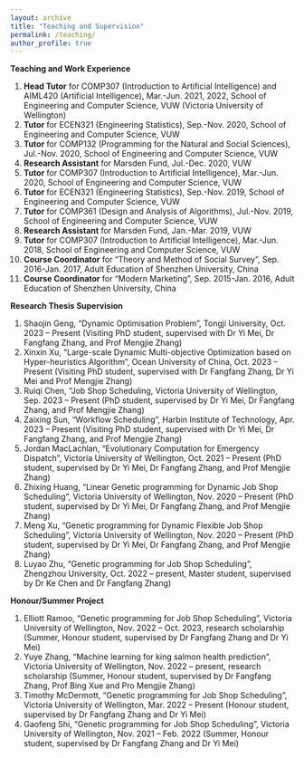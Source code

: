```yaml
---
layout: archive
title: "Teaching and Supervision"
permalink: /teaching/
author_profile: true
---
```


**Teaching and Work Experience**
<ol>
<li> <b>Head Tutor</b> for COMP307 (Introduction to Artificial Intelligence) and AIML420 (Artificial Intelligence), Mar.-Jun. 2021, 2022, School of Engineering and Computer Science, VUW (Victoria University of Wellington) </li>
<li> <b>Tutor</b> for ECEN321 (Engineering Statistics), Sep.-Nov. 2020, School of Engineering and Computer Science, VUW </li>
<li> <b>Tutor</b> for COMP132 (Programming for the Natural and Social Sciences), Jul.-Nov. 2020, School of Engineering and Computer Science, VUW </li>
<li> <b>Research Assistant</b> for Marsden Fund, Jul.-Dec. 2020, VUW </li>
<li> <b>Tutor</b> for COMP307 (Introduction to Artificial Intelligence), Mar.-Jun. 2020, School of Engineering and Computer Science, VUW </li>
<li> <b>Tutor</b> for ECEN321 (Engineering Statistics), Sep.-Nov. 2019, School of Engineering and Computer Science, VUW </li>
<li> <b>Tutor</b> for COMP361 (Design and Analysis of Algorithms), Jul.-Nov. 2019, School of Engineering and Computer Science, VUW </li>
<li> <b>Research Assistant</b> for Marsden Fund, Jan.-Mar. 2019, VUW </li>
<li> <b>Tutor</b> for COMP307 (Introduction to Artificial Intelligence), Mar.-Jun. 2018, School of Engineering and Computer Science, VUW </li>
<li> <b>Course Coordinator</b> for “Theory and Method of Social Survey”, Sep. 2016-Jan. 2017, Adult Education of Shenzhen University, China </li>
<li> <b>Course Coordinator</b> for “Modern Marketing”, Sep. 2015-Jan. 2016, Adult Education of Shenzhen University, China </li>
</ol>

**Research Thesis Supervision**
<ol>
<li> Shaojin Geng, “Dynamic Optimisation Problem”, Tongji University, Oct. 2023 – Present (Visiting PhD student, supervised with Dr Yi Mei, Dr Fangfang Zhang, and Prof Mengjie Zhang) </li>	
<li> Xinxin Xu, “Large-scale Dynamic Multi-objective Optimization based on Hyper-heuristics Algorithm”, Ocean University of China, Oct. 2023 – Present (Visiting PhD student, supervised with Dr Fangfang Zhang, Dr Yi Mei and Prof Mengjie Zhang) </li>
<li> Ruiqi Chen, “Job Shop Scheduling, Victoria University of Wellington, Sep. 2023 – Present (PhD student, supervised by Dr Yi Mei, Dr Fangfang Zhang, and Prof Mengjie Zhang) </li>	
<li> Zaixing Sun, “Workflow Scheduling”, Harbin Institute of Technology, Apr. 2023 – Present (Visiting PhD student, supervised with Dr Yi Mei, Dr Fangfang Zhang, and Prof Mengjie Zhang) </li>
<li> Jordan MacLachlan, “Evolutionary Computation for Emergency Dispatch”, Victoria University of Wellington, Oct. 2021 – Present (PhD student, supervised by Dr Yi Mei, Dr Fangfang Zhang, and Prof Mengjie Zhang) </li>
<li> Zhixing Huang, “Linear Genetic programming for Dynamic Job Shop Scheduling”, Victoria University of Wellington, Nov. 2020 – Present (PhD student, supervised by Dr Yi Mei, Dr Fangfang Zhang, and Prof Mengjie Zhang) </li>
<li> Meng Xu, “Genetic programming for Dynamic Flexible Job Shop Scheduling”, Victoria University of Wellington, Nov. 2020 – Present (PhD student, supervised by Dr Yi Mei, Dr Fangfang Zhang, and Prof Mengjie Zhang) </li> 
<li> Luyao Zhu, “Genetic programming for Job Shop Scheduling”, Zhengzhou University, Oct. 2022 – present, Master student, supervised by Dr Ke Chen and Dr Fangfang Zhang)</li> 	
</ol>


**Honour/Summer Project**
<ol>
<li> Elliott Ramoo, “Genetic programming for Job Shop Scheduling”, Victoria University of Wellington, Nov. 2022 – Oct. 2023, research scholarship (Summer, Honour student, supervised by Dr Fangfang Zhang and Dr Yi Mei)</li> 
<li> Yuye Zhang, “Machine learning for king salmon health prediction”, Victoria University of Wellington, Nov. 2022 – present, research scholarship (Summer, Honour student, supervised by Dr Fangfang Zhang, Prof Bing Xue and Pro Mengjie Zhang)</li> 
<li> Timothy McDermott, “Genetic programming for Job Shop Scheduling”, Victoria University of Wellington, Mar. 2022 – Present (Honour student, supervised by Dr Fangfang Zhang and Dr Yi Mei)</li> 
<li> Gaofeng Shi, “Genetic programming for Job Shop Scheduling”, Victoria University of Wellington, Nov. 2021 – Feb. 2022 (Summer, Honour student, supervised by Dr Fangfang Zhang and Dr Yi Mei)</li> 
</ol>
